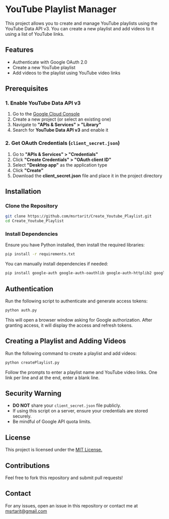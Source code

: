 # YouTube Playlist Manager

This project allows you to create and manage YouTube playlists using the YouTube Data API v3. You can create a new playlist and add videos to it using a list of YouTube links.

## Features

* Authenticate with Google OAuth 2.0
* Create a new YouTube playlist
* Add videos to the playlist using YouTube video links

## Prerequisites

### 1. Enable YouTube Data API v3

1. Go to the [Google Cloud Console](https://console.cloud.google.com/)
2. Create a new project (or select an existing one)
3. Navigate to **"APIs & Services" > "Library"**
4. Search for **YouTube Data API v3** and enable it

### 2. Get OAuth Credentials (`client_secret.json`)

1. Go to **"APIs & Services" > "Credentials"**
2. Click **"Create Credentials" > "OAuth client ID"**
3. Select **"Desktop app"** as the application type
4. Click **"Create"**
5. Download the **client_secret.json** file and place it in the project directory

## Installation

### Clone the Repository

```sh
git clone https://github.com/msrtarit/Create_Youtube_Playlist.git
cd Create_Youtube_Playlist
```

### Install Dependencies

Ensure you have Python installed, then install the required libraries:

```sh
pip install -r requirements.txt
```

You can manually install dependencies if needed:

```sh
pip install google-auth google-auth-oauthlib google-auth-httplib2 google-auth google-auth-httplib2 requests
```

## Authentication

Run the following script to authenticate and generate access tokens:

```sh
python auth.py
```

This will open a browser window asking for Google authorization. After granting access, it will display the access and refresh tokens.

## Creating a Playlist and Adding Videos

Run the following command to create a playlist and add videos:

```sh
python createPlaylist.py
```

Follow the prompts to enter a playlist name and YouTube video links. One link per line and at the end, enter a blank line.

## Security Warning

* **DO NOT** share your `client_secret.json` file publicly.
* If using this script on a server, ensure your credentials are stored securely.
* Be mindful of Google API quota limits.

## License

This project is licensed under the [MIT License.](https://github.com/msrtarit/Create_Youtube_Playlist/blob/main/LICENSE.md)

## Contributions

Feel free to fork this repository and submit pull requests!

## Contact

For any issues, open an issue in this repository or contact me at msrtarit@gmail.com
